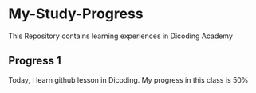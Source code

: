 # My-Study-Progress
This Repository contains learning experiences in Dicoding Academy

## Progress 1 
Today, I learn github lesson in Dicoding. My progress in this class is 50% 
